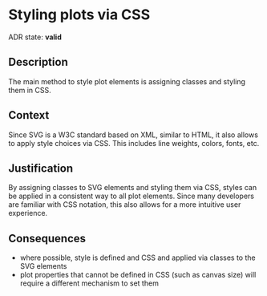 # Styling plots via CSS
ADR state: **valid**

## Description
The main method to style plot elements is assigning classes and styling them in CSS.

## Context
Since SVG is a W3C standard based on XML, similar to HTML, it also allows to apply style choices via CSS.
This includes line weights, colors, fonts, etc.

## Justification
By assigning classes to SVG elements and styling them via CSS,
styles can be applied in a consistent way to all plot elements.
Since many developers are familiar with CSS notation, this also allows for a more intuitive user experience.

## Consequences
- where possible, style is defined and CSS and applied via classes to the SVG elements
- plot properties that cannot be defined in CSS (such as canvas size) will require a different mechanism to set them
